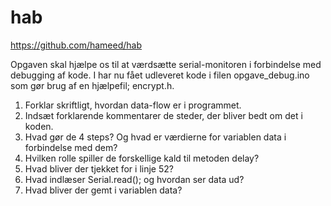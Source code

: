 # hab

https://github.com/hameed/hab

Opgaven skal hjælpe os til at værdsætte serial-monitoren i forbindelse med debugging af kode. I har nu fået udleveret kode i filen opgave_debug.ino som gør brug af en hjælpefil; encrypt.h. 

1) Forklar skriftligt, hvordan data-flow er i programmet.
2) Indsæt forklarende kommentarer de steder, der bliver bedt om det i koden.
3) Hvad gør de 4 steps? Og hvad er værdierne for variablen data i forbindelse med dem?
4) Hvilken rolle spiller de forskellige kald til metoden delay?
5) Hvad bliver der tjekket for i linje 52?
6) Hvad indlæser Serial.read(); og hvordan ser data ud?
7) Hvad bliver der gemt i variablen data?
